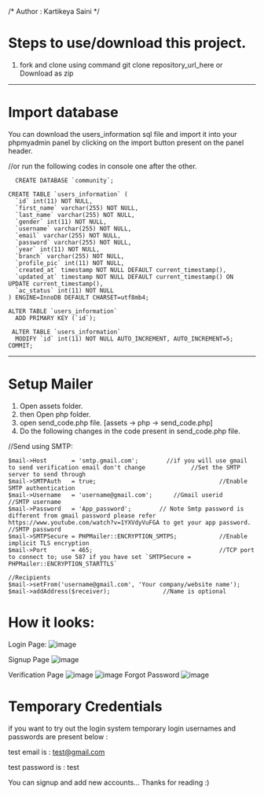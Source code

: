 /* Author : Kartikeya Saini */


# Steps to use/download this project.
1. fork and clone using command git clone repository_url_here
or  Download as zip



*******************************************************************************
# Import database
You can download the users_information sql file and import it into your phpmyadmin panel by clicking on the import button present on the panel header.


 //or run the following codes in console one after the other.
 
      CREATE DATABASE `community`;

    CREATE TABLE `users_information` (
      `id` int(11) NOT NULL,
      `first_name` varchar(255) NOT NULL,
      `last_name` varchar(255) NOT NULL,
      `gender` int(11) NOT NULL,
      `username` varchar(255) NOT NULL,
      `email` varchar(255) NOT NULL,
      `password` varchar(255) NOT NULL,
      `year` int(11) NOT NULL,
      `branch` varchar(255) NOT NULL,
      `profile_pic` int(11) NOT NULL,
      `created_at` timestamp NOT NULL DEFAULT current_timestamp(),
      `updated_at` timestamp NOT NULL DEFAULT current_timestamp() ON UPDATE current_timestamp(),
      `ac_status` int(11) NOT NULL
    ) ENGINE=InnoDB DEFAULT CHARSET=utf8mb4;

    ALTER TABLE `users_information`
      ADD PRIMARY KEY (`id`);

     ALTER TABLE `users_information`
      MODIFY `id` int(11) NOT NULL AUTO_INCREMENT, AUTO_INCREMENT=5;
    COMMIT;

*******************************************************************************

# Setup Mailer
1. Open assets folder.
2. then Open php folder.
3. open send_code.php file. [assets -> php -> send_code.php]
4. Do the following changes in the code present in send_code.php file.

//Send using SMTP:

    $mail->Host       = 'smtp.gmail.com';        //if you will use gmail to send verification email don't change             //Set the SMTP server to send through
    $mail->SMTPAuth   = true;                                   //Enable SMTP authentication
    $mail->Username   = 'username@gmail.com';      //Gmail userid              //SMTP username
    $mail->Password   = 'App_password';        // Note Smtp password is different from gmail password please refer https://www.youtube.com/watch?v=1YXVdyVuFGA to get your app password.                      //SMTP password
    $mail->SMTPSecure = PHPMailer::ENCRYPTION_SMTPS;            //Enable implicit TLS encryption
    $mail->Port       = 465;                                    //TCP port to connect to; use 587 if you have set `SMTPSecure = PHPMailer::ENCRYPTION_STARTTLS`

    //Recipients
    $mail->setFrom('username@gmail.com', 'Your company/website name');
    $mail->addAddress($receiver);               //Name is optional
  
# How it looks:
Login Page:
![image](https://user-images.githubusercontent.com/111000515/207064872-40c453fc-3c4f-4808-aeaf-3dce45de3294.png)
 
 Signup Page
  ![image](https://user-images.githubusercontent.com/111000515/207065162-a3250c09-cfad-46c1-857e-9d53d8e209d0.png)
 
   Verification Page
  ![image](https://user-images.githubusercontent.com/111000515/207065434-75032551-db00-49ba-9f8a-1646a1ea4519.png)
  ![image](https://user-images.githubusercontent.com/111000515/207065560-f391807a-02bd-4958-bb7d-3374cf6eb0c3.png)
 Forgot Password
 ![image](https://user-images.githubusercontent.com/111000515/207065893-9ff2a228-1b14-4001-ac9e-51b089afc42b.png)

    
# Temporary Credentials
if you want to try out the login system temporary login usernames and passwords are present below :

test email is : test@gmail.com 

test password is : test

You can signup and add new accounts...
Thanks for reading :)



